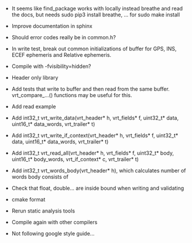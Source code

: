 * It seems like find_package works with locally instead breathe and read the docs, but needs sudo pip3 install breathe, ... for sudo make install
* Improve documentation in sphinx
* Should error codes really be in common.h?
* In write test, break out common initializations of buffer for GPS, INS, ECEF ephemeris and Relative ephemeris. 
* Compile with -fvisibility=hidden?
* Header only library
* Add tests that write to buffer and then read from the same buffer. vrt_compare_...() functions may be useful for this.

* Add read example
* Add int32_t vrt_write_data(vrt_header* h, vrt_fields* f, uint32_t* data, uint16_t* data_words, vrt_trailer* t)
* Add int32_t vrt_write_if_context(vrt_header* h, vrt_fields* f, uint32_t* data, uint16_t* data_words, vrt_trailer* t)
* Add int32_t vrt_read_all(vrt_header* h, vrt_fields* f, uint32_t* body, uint16_t* body_words, vrt_if_context* c, vrt_trailer* t)
* Add int32_t vrt_words_body(vrt_header* h), which calculates number of words body consists of

* Check that float, double... are inside bound when writing and validating

* cmake format
* Rerun static analysis tools
* Compile again with other compilers
* Not following google style guide...

